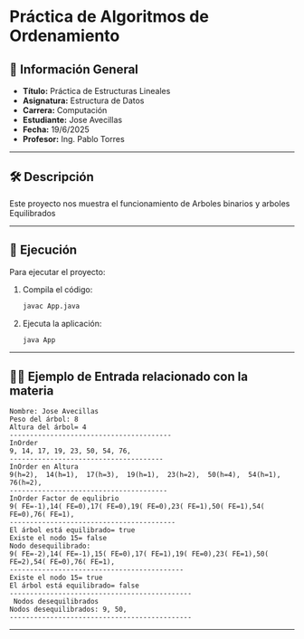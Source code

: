 # Práctica de Algoritmos de Ordenamiento

## 📌 Información General

- **Título:** Práctica de Estructuras Lineales
- **Asignatura:** Estructura de Datos
- **Carrera:** Computación
- **Estudiante:** Jose Avecillas
- **Fecha:** 19/6/2025
- **Profesor:** Ing. Pablo Torres

---

## 🛠️ Descripción

Este proyecto nos muestra el funcionamiento de Arboles binarios y arboles Equilibrados



---

## 🚀 Ejecución

Para ejecutar el proyecto:

1. Compila el código:
    ```bash
    javac App.java
    ```
2. Ejecuta la aplicación:
    ```bash
    java App
    ```

---

## 🧑‍💻 Ejemplo de Entrada relacionado con la materia 

```plaintext
Nombre: Jose Avecillas 
Peso del árbol: 8
Altura del árbol= 4
----------------------------------------
InOrder
9, 14, 17, 19, 23, 50, 54, 76,
--------------------------------------
InOrder en Altura
9(h=2),  14(h=1),  17(h=3),  19(h=1),  23(h=2),  50(h=4),  54(h=1),  76(h=2),
---------------------------------------
InOrder Factor de equlibrio
9( FE=-1),14( FE=0),17( FE=0),19( FE=0),23( FE=1),50( FE=1),54( FE=0),76( FE=1),
-----------------------------------------
El árbol está equilibrado= true
Existe el nodo 15= false
Nodo desequilibrado:
9( FE=-2),14( FE=-1),15( FE=0),17( FE=1),19( FE=0),23( FE=1),50( FE=2),54( FE=0),76( FE=1),
-------------------------------------------
Existe el nodo 15= true
El árbol está equilibrado= false
---------------------------------------------
 Nodos desequilibrados
Nodos desequilibrados: 9, 50,
---------------------------------------------
```

---

